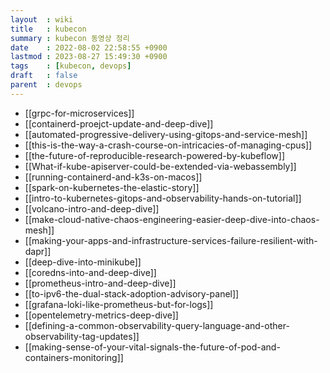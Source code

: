 ```yaml
---
layout  : wiki
title   : kubecon
summary : kubecon 동영상 정리
date    : 2022-08-02 22:58:55 +0900
lastmod : 2023-08-27 15:49:30 +0900
tags    : [kubecon, devops]
draft   : false
parent  : devops
---
```


- [[grpc-for-microservices]]
- [[containerd-proejct-update-and-deep-dive]]
- [[automated-progressive-delivery-using-gitops-and-service-mesh]]
- [[this-is-the-way-a-crash-course-on-intricacies-of-managing-cpus]]
- [[the-future-of-reproducible-research-powered-by-kubeflow]]
- [[What-if-kube-apiserver-could-be-extended-via-webassembly]]
- [[running-containerd-and-k3s-on-macos]]
- [[spark-on-kubernetes-the-elastic-story]]
- [[intro-to-kubernetes-gitops-and-observability-hands-on-tutorial]]
- [[volcano-intro-and-deep-dive]]
- [[make-cloud-native-chaos-engineering-easier-deep-dive-into-chaos-mesh]]
- [[making-your-apps-and-infrastructure-services-failure-resilient-with-dapr]]
- [[deep-dive-into-minikube]]
- [[coredns-into-and-deep-dive]]
- [[prometheus-intro-and-deep-dive]]
- [[to-ipv6-the-dual-stack-adoption-advisory-panel]]
- [[grafana-loki-like-prometheus-but-for-logs]]
- [[opentelemetry-metrics-deep-dive]]
- [[defining-a-common-observability-query-language-and-other-observability-tag-updates]]
- [[making-sense-of-your-vital-signals-the-future-of-pod-and-containers-monitoring]]
